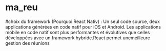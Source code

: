 # ma_reu
#choix du framework (Pourquoi React Nativ) : Un seul code source, deux applications générées en code natif pour iOS et Android. Les applications mobile en code natif sont plus performantes et évolutives que celles développées avec un framework hybride.React permet unemeilleure gestion des réunions
